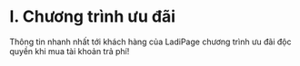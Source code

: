 # I. Chương trình ưu đãi

Thông tin nhanh nhất tới khách hàng của LadiPage chương trình ưu đãi độc quyền khi mua tài khoản trả phí!
